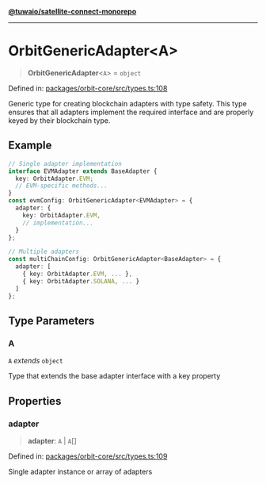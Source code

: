 [**@tuwaio/satellite-connect-monorepo**](../../../README.md)

***

# OrbitGenericAdapter\<A\>

> **OrbitGenericAdapter**\<`A`\> = `object`

Defined in: [packages/orbit-core/src/types.ts:108](https://github.com/TuwaIO/satellite-connect/blob/d5f27c9ecfc7c137261f9e98cbe815c1fb13b3f0/packages/orbit-core/src/types.ts#L108)

Generic type for creating blockchain adapters with type safety.
This type ensures that all adapters implement the required interface
and are properly keyed by their blockchain type.

## Example

```typescript
// Single adapter implementation
interface EVMAdapter extends BaseAdapter {
  key: OrbitAdapter.EVM;
  // EVM-specific methods...
}
const evmConfig: OrbitGenericAdapter<EVMAdapter> = {
  adapter: {
    key: OrbitAdapter.EVM,
    // implementation...
  }
};

// Multiple adapters
const multiChainConfig: OrbitGenericAdapter<BaseAdapter> = {
  adapter: [
    { key: OrbitAdapter.EVM, ... },
    { key: OrbitAdapter.SOLANA, ... }
  ]
};
```

## Type Parameters

### A

`A` *extends* `object`

Type that extends the base adapter interface with a key property

## Properties

### adapter

> **adapter**: `A` \| `A`[]

Defined in: [packages/orbit-core/src/types.ts:109](https://github.com/TuwaIO/satellite-connect/blob/d5f27c9ecfc7c137261f9e98cbe815c1fb13b3f0/packages/orbit-core/src/types.ts#L109)

Single adapter instance or array of adapters
